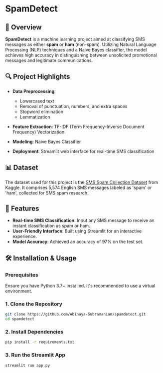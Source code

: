 # SpamDetect

## 📌 Overview

**SpamDetect** is a machine learning project aimed at classifying SMS messages as either **spam** or **ham** (non-spam). Utilizing Natural Language Processing (NLP) techniques and a Naive Bayes classifier, the model achieves high accuracy in distinguishing between unsolicited promotional messages and legitimate communications.

## 🔍 Project Highlights

- **Data Preprocessing**: 
  - Lowercased text
  - Removal of punctuation, numbers, and extra spaces
  - Stopword elimination
  - Lemmatization

- **Feature Extraction**: TF-IDF (Term Frequency-Inverse Document Frequency) Vectorization

- **Modeling**: Naive Bayes Classifier

- **Deployment**: Streamlit web interface for real-time SMS classification

## 📊 Dataset

The dataset used for this project is the [SMS Spam Collection Dataset](https://www.kaggle.com/datasets/uciml/sms-spam-collection-dataset) from Kaggle. It comprises 5,574 English SMS messages labeled as 'spam' or 'ham', collected for SMS spam research.

## 🚀 Features

- **Real-time SMS Classification**: Input any SMS message to receive an instant classification as spam or ham.
- **User-Friendly Interface**: Built using Streamlit for an interactive experience.
- **Model Accuracy**: Achieved an accuracy of 97% on the test set.

## 🛠️ Installation & Usage
### Prerequisites

Ensure you have Python 3.7+ installed. It's recommended to use a virtual environment.

### 1. Clone the Repository

```bash
git clone https://github.com/Abinaya-Subramaniam/spamdetect.git
cd spamdetect
```
### 2. Install Dependencies
```bash
pip install -r requirements.txt
```
### 3. Run the Streamlit App
```bash
streamlit run app.py
```

